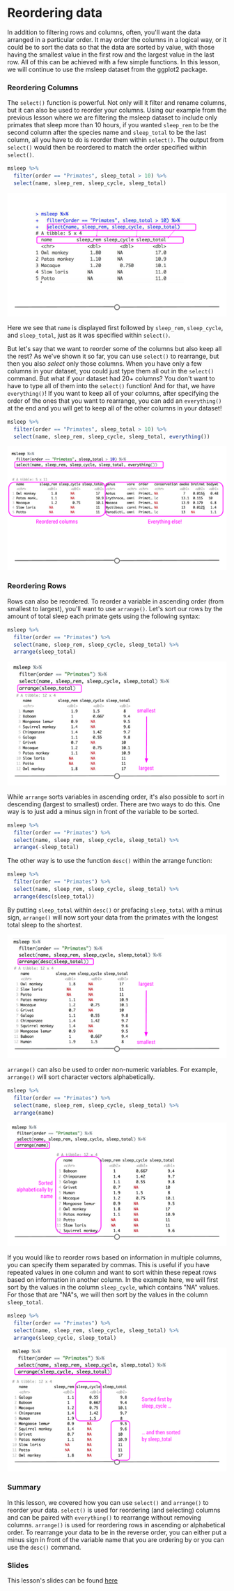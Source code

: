 # Reordering data 

In addition to filtering rows and columns, often, you'll want the data arranged in a particular order. It may order the columns in a logical way, or it could be to sort the data so that the data are sorted by value, with those having the smallest value in the first row and the largest value in the last row. All of this can be achieved with a few simple functions. In this lesson, we will continue to use the msleep dataset from the ggplot2 package. 

### Reordering Columns

The `select()` function is powerful. Not only will it filter and rename columns, but it can also be used to reorder your columns. Using our example from the previous lesson where we are filtering the msleep dataset to include only primates that sleep more than 10 hours, if you wanted `sleep_rem` to be the second column after the species name and `sleep_total` to be the last column, all you have to do is reorder them within `select()`. The output from `select()` would then be reordered to match the order specified within `select()`.

```r
msleep %>%
  filter(order == "Primates", sleep_total > 10) %>%
  select(name, sleep_rem, sleep_cycle, sleep_total)
```

![**`msleep` data with reordered column names**](resources/images/15_GCD_Reordering/15_GCD_Reordering-02.png)

Here we see that `name` is displayed first followed by `sleep_rem`, `sleep_cycle`, and `sleep_total`, just as it was specified within `select()`. 

But let's say that we want to reorder some of the columns but also keep all the rest? As we've shown it so far, you can use `select()` to rearrange, but then you also *select* only those columns. When you have only a few columns in your dataset, you could just type them all out in the `select()` command. But what if your dataset had 20+ columns? You don't want to have to type all of them into the `select()` function! And for that, we have `everything()`! If you want to keep all of your columns, after specifying the order of the ones that you want to rearrange, you can add an `everything()` at the end and you will get to keep all of the other columns in your dataset! 

```r
msleep %>%
  filter(order == "Primates", sleep_total > 10) %>%
  select(name, sleep_rem, sleep_cycle, sleep_total, everything())
```

![**msleep data with reordered column names and then all other columns still included**](resources/images/15_GCD_Reordering/15_GCD_Reordering-03.png)

### Reordering Rows

Rows can also be reordered. To reorder a variable in ascending order (from smallest to largest), you'll want to use `arrange()`. Let's sort our rows by the amount of total sleep each primate gets using the following syntax:

```r
msleep %>%
  filter(order == "Primates") %>%
  select(name, sleep_rem, sleep_cycle, sleep_total) %>%
  arrange(sleep_total)
```

![**Data arranged by total sleep in ascending order**](resources/images/15_GCD_Reordering/15_GCD_Reordering-04.png)

While `arrange` sorts variables in ascending order, it's also possible to sort in descending (largest to smallest) order. There are two ways to do this. One way is to just add a minus sign in front of the variable to be sorted. 

```r
msleep %>%
  filter(order == "Primates") %>%
  select(name, sleep_rem, sleep_cycle, sleep_total) %>%
  arrange(-sleep_total)
```

The other way is to use the function `desc()` within the arrange function:

```r
msleep %>%
  filter(order == "Primates") %>%
  select(name, sleep_rem, sleep_cycle, sleep_total) %>%
  arrange(desc(sleep_total))
```

By putting `sleep_total` within `desc()` or prefacing `sleep_total` with a minus sign, `arrange()` will now sort your data from the primates with the longest total sleep to the shortest.

![**Data arranged by total sleep in descending order**](resources/images/15_GCD_Reordering/15_GCD_Reordering-05.png)

`arrange()` can also be used to order non-numeric variables. For example, `arrange()` will sort character vectors alphabetically. 

```r
msleep %>%
  filter(order == "Primates") %>%
  select(name, sleep_rem, sleep_cycle, sleep_total) %>%
  arrange(name)
```

![**Data arranged alphabetically by `name`**](resources/images/15_GCD_Reordering/15_GCD_Reordering-06.png)

If you would like to reorder rows based on information in multiple columns, you can specify them separated by commas. This is useful if you have repeated values in one column and want to sort within these repeat rows based on information in another column. In the example here, we will first sort by the values in the column `sleep_cycle`, which contains "NA" values. For those that are "NA"s, we will then sort by the values in the column `sleep_total`. 

```r
msleep %>%
  filter(order == "Primates") %>%
  select(name, sleep_rem, sleep_cycle, sleep_total) %>%
  arrange(sleep_cycle, sleep_total)
```

![**Data arranged first by `sleep_cycle` and then by `sleep_total`**](resources/images/15_GCD_Reordering/15_GCD_Reordering-07.png)

### Summary 

In this lesson, we covered how you can use `select()` and `arrange()` to reorder your data. `select()` is used for reordering (and selecting) columns and can be paired with `everything()` to rearrange without removing columns. `arrange()` is used for reordering rows in ascending or alphabetical order. To rearrange your data to be in the reverse order, you can either put a minus sign in front of the variable name that you are ordering by or you can use the `desc()` command. 

### Slides

This lesson's slides can be found [here](https://docs.google.com/presentation/d/13cAGzyRyD-M9NfPVAxd_xjUbyvS11zPBPjIHJLirzvA/edit?usp=sharing)  
